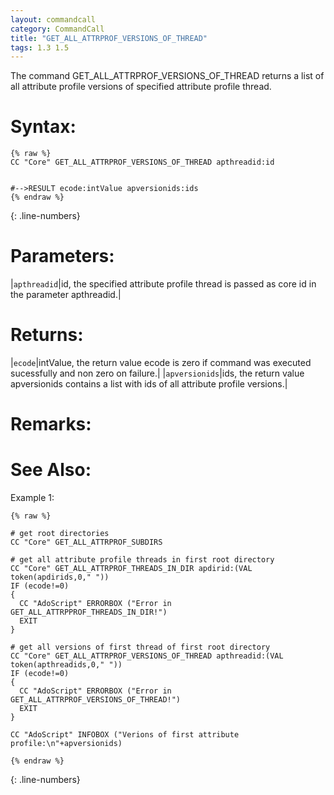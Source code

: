 ```yaml
---
layout: commandcall
category: CommandCall
title: "GET_ALL_ATTRPROF_VERSIONS_OF_THREAD"
tags: 1.3 1.5
---
```


The command GET_ALL_ATTRPROF_VERSIONS_OF_THREAD returns a list of all attribute profile versions of specified attribute profile thread.

# Syntax:  

```adoscript
{% raw %}
CC "Core" GET_ALL_ATTRPROF_VERSIONS_OF_THREAD apthreadid:id


#-->RESULT ecode:intValue apversionids:ids
{% endraw %}
```
{: .line-numbers}

# Parameters:  

|`apthreadid`|id, the specified attribute profile thread is passed as core id in the parameter apthreadid.|

# Returns:  

|`ecode`|intValue, the return value ecode is zero if command was executed sucessfully and non zero on failure.|
|`apversionids`|ids, the return value apversionids contains a list with ids of all attribute profile versions.|

# Remarks:



# See Also:  



Example 1:

```adoscript
{% raw %}

# get root directories
CC "Core" GET_ALL_ATTRPROF_SUBDIRS

# get all attribute profile threads in first root directory
CC "Core" GET_ALL_ATTRPROF_THREADS_IN_DIR apdirid:(VAL token(apdirids,0," "))
IF (ecode!=0)
{
  CC "AdoScript" ERRORBOX ("Error in GET_ALL_ATTRPPROF_THREADS_IN_DIR!")
  EXIT
}

# get all versions of first thread of first root directory
CC "Core" GET_ALL_ATTRPROF_VERSIONS_OF_THREAD apthreadid:(VAL token(apthreadids,0," "))
IF (ecode!=0)
{
  CC "AdoScript" ERRORBOX ("Error in GET_ALL_ATTRPROF_VERSIONS_OF_THREAD!")
  EXIT
}

CC "AdoScript" INFOBOX ("Verions of first attribute profile:\n"+apversionids)

{% endraw %}
```
{: .line-numbers}

